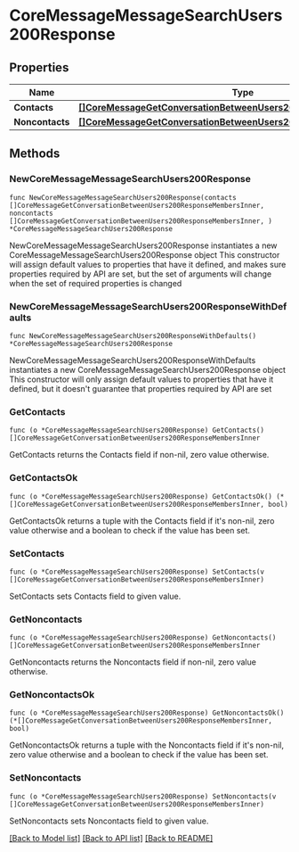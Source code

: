 # CoreMessageMessageSearchUsers200Response

## Properties

Name | Type | Description | Notes
------------ | ------------- | ------------- | -------------
**Contacts** | [**[]CoreMessageGetConversationBetweenUsers200ResponseMembersInner**](CoreMessageGetConversationBetweenUsers200ResponseMembersInner.md) |  | 
**Noncontacts** | [**[]CoreMessageGetConversationBetweenUsers200ResponseMembersInner**](CoreMessageGetConversationBetweenUsers200ResponseMembersInner.md) |  | 

## Methods

### NewCoreMessageMessageSearchUsers200Response

`func NewCoreMessageMessageSearchUsers200Response(contacts []CoreMessageGetConversationBetweenUsers200ResponseMembersInner, noncontacts []CoreMessageGetConversationBetweenUsers200ResponseMembersInner, ) *CoreMessageMessageSearchUsers200Response`

NewCoreMessageMessageSearchUsers200Response instantiates a new CoreMessageMessageSearchUsers200Response object
This constructor will assign default values to properties that have it defined,
and makes sure properties required by API are set, but the set of arguments
will change when the set of required properties is changed

### NewCoreMessageMessageSearchUsers200ResponseWithDefaults

`func NewCoreMessageMessageSearchUsers200ResponseWithDefaults() *CoreMessageMessageSearchUsers200Response`

NewCoreMessageMessageSearchUsers200ResponseWithDefaults instantiates a new CoreMessageMessageSearchUsers200Response object
This constructor will only assign default values to properties that have it defined,
but it doesn't guarantee that properties required by API are set

### GetContacts

`func (o *CoreMessageMessageSearchUsers200Response) GetContacts() []CoreMessageGetConversationBetweenUsers200ResponseMembersInner`

GetContacts returns the Contacts field if non-nil, zero value otherwise.

### GetContactsOk

`func (o *CoreMessageMessageSearchUsers200Response) GetContactsOk() (*[]CoreMessageGetConversationBetweenUsers200ResponseMembersInner, bool)`

GetContactsOk returns a tuple with the Contacts field if it's non-nil, zero value otherwise
and a boolean to check if the value has been set.

### SetContacts

`func (o *CoreMessageMessageSearchUsers200Response) SetContacts(v []CoreMessageGetConversationBetweenUsers200ResponseMembersInner)`

SetContacts sets Contacts field to given value.


### GetNoncontacts

`func (o *CoreMessageMessageSearchUsers200Response) GetNoncontacts() []CoreMessageGetConversationBetweenUsers200ResponseMembersInner`

GetNoncontacts returns the Noncontacts field if non-nil, zero value otherwise.

### GetNoncontactsOk

`func (o *CoreMessageMessageSearchUsers200Response) GetNoncontactsOk() (*[]CoreMessageGetConversationBetweenUsers200ResponseMembersInner, bool)`

GetNoncontactsOk returns a tuple with the Noncontacts field if it's non-nil, zero value otherwise
and a boolean to check if the value has been set.

### SetNoncontacts

`func (o *CoreMessageMessageSearchUsers200Response) SetNoncontacts(v []CoreMessageGetConversationBetweenUsers200ResponseMembersInner)`

SetNoncontacts sets Noncontacts field to given value.



[[Back to Model list]](../README.md#documentation-for-models) [[Back to API list]](../README.md#documentation-for-api-endpoints) [[Back to README]](../README.md)


